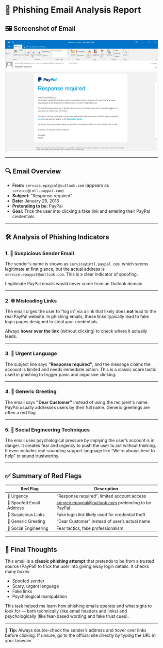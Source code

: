 # 📧 Phishing Email Analysis Report

## 🖼️ Screenshot of Email

![Phishing Email](./screenshots/phishing_email.png)

---

## 🔍 Email Overview

- **From:** `service.epaypal@outlook.com` (appears as `service@intl.paypal.com`)
- **Subject:** "Response required"
- **Date:** January 29, 2016
- **Pretending to be:** PayPal
- **Goal:** Trick the user into clicking a fake link and entering their PayPal credentials

---

## 🛠️ Analysis of Phishing Indicators

### 1. 🚩 **Suspicious Sender Email**
The sender's name is shown as `service@intl.paypal.com`, which seems legitimate at first glance, but the actual address is `service.epaypal@outlook.com`. This is a clear indicator of spoofing.

Legitimate PayPal emails would never come from an Outlook domain.

---

### 2. 🌐 **Misleading Links**
The email urges the user to “log in” via a link that likely does **not** lead to the real PayPal website. In phishing emails, these links typically lead to fake login pages designed to steal your credentials.

Always **hover over the link** (without clicking) to check where it actually leads.

---

### 3. 🔐 **Urgent Language**
The subject line says **"Response required"**, and the message claims the account is limited and needs immediate action. This is a classic scare tactic used in phishing to trigger panic and impulsive clicking.

---

### 4. 👤 **Generic Greeting**
The email says **"Dear Customer"** instead of using the recipient's name. PayPal usually addresses users by their full name. Generic greetings are often a red flag.

---

### 5. 🧠 **Social Engineering Techniques**
The email uses psychological pressure by implying the user’s account is in danger. It creates fear and urgency to push the user to act without thinking. It even includes real-sounding support language like “We’re always here to help” to sound trustworthy.

---

## ✅ Summary of Red Flags

| Red Flag                            | Description                                            |
|------------------------------------|--------------------------------------------------------|
| 🚨 Urgency                         | “Response required”, limited account access            |
| 📧 Spoofed Email Address           | service.epaypal@outlook.com pretending to be PayPal    |
| 🔗 Suspicious Links                | Fake login link likely used for credential theft       |
| 👤 Generic Greeting                | “Dear Customer” instead of user’s actual name          |
| 🧠 Social Engineering              | Fear tactics, fake professionalism                     |

---

## 📌 Final Thoughts

This email is a **classic phishing attempt** that pretends to be from a trusted source (PayPal) to trick the user into giving away login details. It checks many boxes:
- Spoofed sender
- Scary, urgent language
- Fake links
- Psychological manipulation

This task helped me learn how phishing emails operate and what signs to look for — both technically (like email headers and links) and psychologically (like fear-based wording and fake trust cues).

---

🛑 **Tip:** Always double-check the sender’s address and hover over links before clicking. If unsure, go to the official site directly by typing the URL in your browser.
